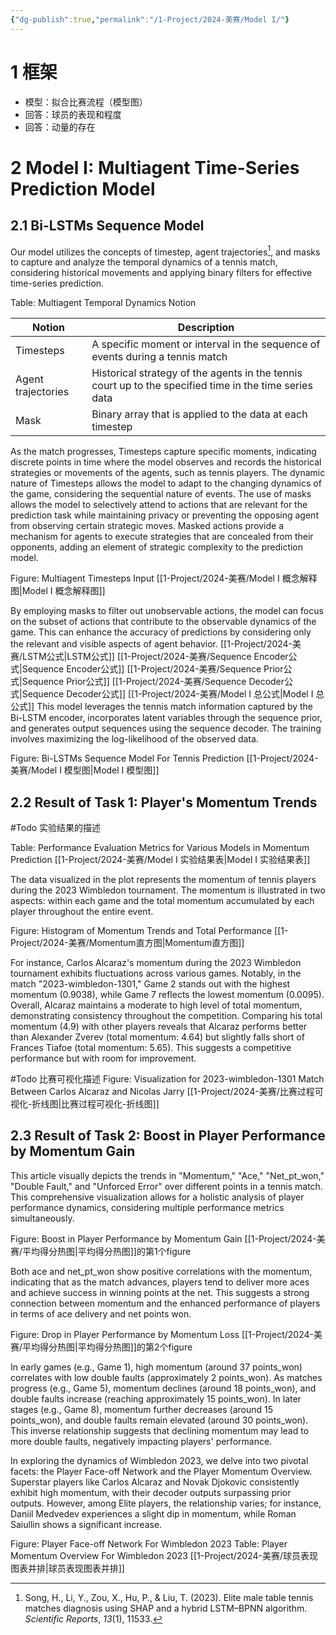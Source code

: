 ```yaml
---
{"dg-publish":true,"permalink":"/1-Project/2024-美赛/Model I/"}
---
```


# 1 框架
- 模型：拟合比赛流程（模型图）
- 回答：球员的表现和程度
- 回答：动量的存在
# 2 Model I: Multiagent Time-Series Prediction Model
## 2.1 Bi-LSTMs Sequence Model
Our model utilizes the concepts of timestep, agent trajectories[^1], and masks to capture and analyze the temporal dynamics of a tennis match, considering historical movements and applying binary filters for effective time-series prediction.

Table: Multiagent Temporal Dynamics Notion

| Notion | Description |
| ---- | ---- |
| Timesteps | A specific moment or interval in the sequence of events during a tennis match |
| Agent trajectories | Historical strategy of the agents in the tennis court up to the specified time in the time series data |
| Mask | Binary array that is applied to the data at each timestep |

As the match progresses, Timesteps capture specific moments, indicating discrete points in time where the model observes and records the historical strategies or movements of the agents, such as tennis players. The dynamic nature of Timesteps allows the model to adapt to the changing dynamics of the game, considering the sequential nature of events.  The use of masks allows the model to selectively attend to actions that are relevant for the prediction task while maintaining privacy or preventing the opposing agent from observing certain strategic moves. Masked actions provide a mechanism for agents to execute strategies that are concealed from their opponents, adding an element of strategic complexity to the prediction model.

Figure: Multiagent Timesteps Input
[[1-Project/2024-美赛/Model I 概念解释图\|Model I 概念解释图]]

By employing masks to filter out unobservable actions, the model can focus on the subset of actions that contribute to the observable dynamics of the game. This can enhance the accuracy of predictions by considering only the relevant and visible aspects of agent behavior.
[[1-Project/2024-美赛/LSTM公式\|LSTM公式]]
[[1-Project/2024-美赛/Sequence Encoder公式\|Sequence Encoder公式]]
[[1-Project/2024-美赛/Sequence Prior公式\|Sequence Prior公式]]
[[1-Project/2024-美赛/Sequence Decoder公式\|Sequence Decoder公式]]
[[1-Project/2024-美赛/Model I 总公式\|Model I 总公式]]
This model leverages the tennis match information captured by the Bi-LSTM encoder, incorporates latent variables through the sequence prior, and generates output sequences using the sequence decoder. The training involves maximizing the log-likelihood of the observed data.

Figure: Bi-LSTMs Sequence Model For Tennis Prediction
[[1-Project/2024-美赛/Model I 模型图\|Model I 模型图]]

## 2.2 Result of Task 1: Player's Momentum Trends
#Todo 实验结果的描述

Table: Performance Evaluation Metrics for Various Models in Momentum Prediction
[[1-Project/2024-美赛/Model I 实验结果表\|Model I 实验结果表]]

The data visualized in the plot represents the momentum of tennis players during the 2023 Wimbledon tournament. The momentum is illustrated in two aspects: within each game and the total momentum accumulated by each player throughout the entire event.

Figure: Histogram of Momentum Trends and Total Performance
[[1-Project/2024-美赛/Momentum直方图\|Momentum直方图]]

For instance, Carlos Alcaraz's momentum during the 2023 Wimbledon tournament exhibits fluctuations across various games. Notably, in the match "2023-wimbledon-1301," Game 2 stands out with the highest momentum (0.9038), while Game 7 reflects the lowest momentum (0.0095). Overall, Alcaraz maintains a moderate to high level of total momentum, demonstrating consistency throughout the competition.
Comparing his total momentum (4.9) with other players reveals that Alcaraz performs better than Alexander Zverev (total momentum: 4.64) but slightly falls short of Frances Tiafoe (total momentum: 5.65). This suggests a competitive performance but with room for improvement.

#Todo 比赛可视化描述
Figure: Visualization for 2023-wimbledon-1301 Match Between Carlos Alcaraz and Nicolas Jarry
[[1-Project/2024-美赛/比赛过程可视化-折线图\|比赛过程可视化-折线图]]

## 2.3 Result of Task 2: Boost in Player Performance by Momentum Gain
This article visually depicts the trends in "Momentum," "Ace," "Net_pt_won," "Double Fault," and "Unforced Error" over different points in a tennis match. This comprehensive visualization allows for a holistic analysis of player performance dynamics, considering multiple performance metrics simultaneously.

Figure: Boost in Player Performance by Momentum Gain
[[1-Project/2024-美赛/平均得分热图\|平均得分热图]]的第1个figure

Both ace and net_pt_won show positive correlations with the momentum, indicating that as the match advances, players tend to deliver more aces and achieve success in winning points at the net. This suggests a strong connection between momentum and the enhanced performance of players in terms of ace delivery and net points won.

Figure: Drop in Player Performance by Momentum Loss
[[1-Project/2024-美赛/平均得分热图\|平均得分热图]]的第2个figure

In early games (e.g., Game 1), high momentum (around 37 points_won) correlates with low double faults (approximately 2 points_won). As matches progress (e.g., Game 5), momentum declines (around 18 points_won), and double faults increase (reaching approximately 15 points_won). In later stages (e.g., Game 8), momentum further decreases (around 15 points_won), and double faults remain elevated (around 30 points_won). This inverse relationship suggests that declining momentum may lead to more double faults, negatively impacting players' performance.

In exploring the dynamics of Wimbledon 2023, we delve into two pivotal facets: the Player Face-off Network and the Player Momentum Overview. Superstar players like Carlos Alcaraz and Novak Djokovic consistently exhibit high momentum, with their decoder outputs surpassing prior outputs. However, among Elite players, the relationship varies; for instance, Daniil Medvedev experiences a slight dip in momentum, while Roman Saiullin shows a significant increase.

Figure: Player Face-off Network For Wimbledon 2023
Table: Player Momentum Overview For Wimbledon 2023
[[1-Project/2024-美赛/球员表现图表并排\|球员表现图表并排]]


[^1]: Song, H., Li, Y., Zou, X., Hu, P., & Liu, T. (2023). Elite male table tennis matches diagnosis using SHAP and a hybrid LSTM–BPNN algorithm. _Scientific Reports_, _13_(1), 11533.